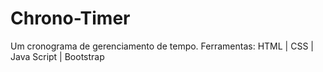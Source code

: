 # Chrono-Timer
Um cronograma de gerenciamento de tempo. Ferramentas: HTML | CSS | Java Script | Bootstrap 
